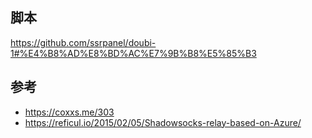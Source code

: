 ## 脚本
https://github.com/ssrpanel/doubi-1#%E4%B8%AD%E8%BD%AC%E7%9B%B8%E5%85%B3


## 参考
- https://coxxs.me/303
- https://reficul.io/2015/02/05/Shadowsocks-relay-based-on-Azure/